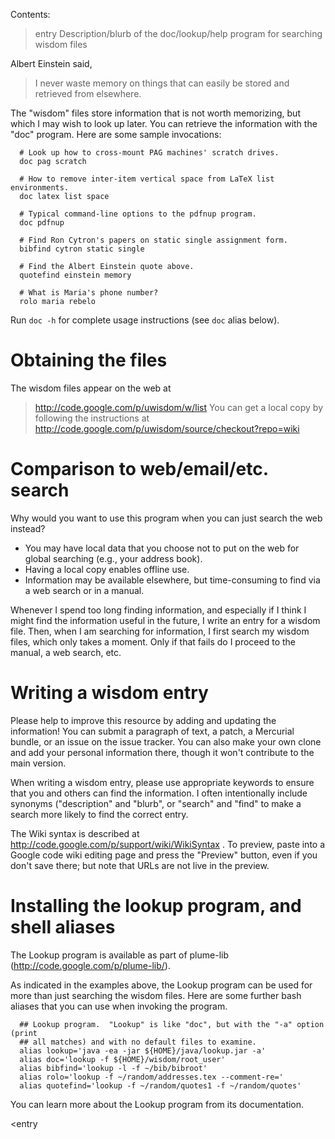 Contents:


>entry Description/blurb of the doc/lookup/help program for searching wisdom files

Albert Einstein said,

> I never waste memory on things that can easily be stored and retrieved
> from elsewhere.

The "wisdom" files store information that is not worth memorizing, but
which I may wish to look up later.  You can retrieve the information with
the "doc" program.  Here are some sample invocations:

```
  # Look up how to cross-mount PAG machines' scratch drives.
  doc pag scratch

  # How to remove inter-item vertical space from LaTeX list environments.
  doc latex list space

  # Typical command-line options to the pdfnup program.
  doc pdfnup

  # Find Ron Cytron's papers on static single assignment form.
  bibfind cytron static single

  # Find the Albert Einstein quote above.
  quotefind einstein memory

  # What is Maria's phone number?
  rolo maria rebelo
```

Run `doc -h` for complete usage instructions (see `doc` alias below).

# Obtaining the files #

The wisdom files appear on the web at
> http://code.google.com/p/uwisdom/w/list
You can get a local copy by following the instructions at
> http://code.google.com/p/uwisdom/source/checkout?repo=wiki

# Comparison to web/email/etc. search #

Why would you want to use this program when you can just search the web
instead?
  * You may have local data that you choose not to put on the web for global searching (e.g., your address book).
  * Having a local copy enables offline use.
  * Information may be available elsewhere, but time-consuming to find via a web search or in a manual.

Whenever I spend too long finding information, and especially if I think I
might find the information useful in the future, I write an entry for a
wisdom file.  Then, when I am searching for information, I first search my
wisdom files, which only takes a moment.  Only if that fails do I proceed
to the manual, a web search, etc.

# Writing a wisdom entry #

Please help to improve this resource by adding and updating the information!
You can submit a paragraph of text, a patch, a Mercurial bundle, or an
issue on the issue tracker.  You can also make your own clone and add your
personal information there, though it won't contribute to the main version.

When writing a wisdom entry, please use appropriate keywords to ensure that
you and others can find the information.  I often intentionally include
synonyms ("description" and "blurb", or "search" and "find" to make a search
more likely to find the correct entry.

The Wiki syntax is described at
http://code.google.com/p/support/wiki/WikiSyntax .
To preview, paste into a Google code wiki editing page and press the
"Preview" button, even if you don't save there; but note that URLs are not
live in the preview.
<a href='Hidden comment: 
There is an interactive preview tool at
http://phenxdesign.net/projects/wikiwyg/,
but it failed for the first markup I gave it (an indented/quoted
paragraph).
'></a>

# Installing the lookup program, and shell aliases #

The Lookup program is available as part of plume-lib
(http://code.google.com/p/plume-lib/).

As indicated in the examples above, the Lookup program can be used for more
than just searching the wisdom files.  Here are some further bash aliases
that you can use when invoking the program.

```
  ## Lookup program.  "Lookup" is like "doc", but with the "-a" option (print
  ## all matches) and with no default files to examine.
  alias lookup='java -ea -jar ${HOME}/java/lookup.jar -a'
  alias doc='lookup -f ${HOME}/wisdom/root_user'
  alias bibfind='lookup -l -f ~/bib/bibroot'
  alias rolo='lookup -f ~/random/addresses.tex --comment-re='
  alias quotefind='lookup -f ~/random/quotes1 -f ~/random/quotes'
```

You can learn more about the Lookup program from its documentation.

<entry

<a href='Hidden comment: 
LocalWords:  wiki PAG pag pdfnup Cytron"s bibfind cytron quotefind einstein
LocalWords:  rolo rebelo Lookup lookup
'></a>